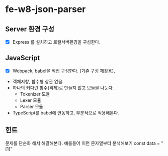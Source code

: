 # fe-w8-json-parser

## Server 환경 구성

- [x] Express 를 설치하고 로컬서버환경을 구성한다.

## JavaScript

- [x] Webpack, babel을 직접 구성한다. (기존 구성 재활용),
- 객체지향, 함수형 상관 없음.
- 하나의 커다란 함수(객체)로 만들지 않고 모듈을 나눈다.
  - Tokenizer 모듈
  - Lexer 모듈
  - Parser 모듈
- TypeScript를 babel에 연동하고, 부분적으로 적용해본다.

## 힌트

문제를 단순화 해서 해결해본다. 예를들어 이런 문자열부터 분석해보기
const data = "[1]"
